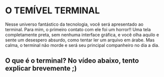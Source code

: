 # O TEMÍVEL TERMINAL 

 Nesse universo fantástico da tecnologia, você será apresentado ao terminal. Para mim, o primeiro contato com ele foi um horror!!
 Uma tela completamente preta, sem nenhuma interface gráfica, e você olha aquilo e sente um desespero absurdo, como tentar ler um arquivo em árabe. 
 Mas calma, o terminal não morde e será seu principal companheiro no dia a dia.

## O que é o terminal? No vídeo abaixo, tento explicar brevemente ;)

